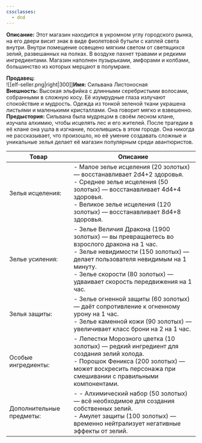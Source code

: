 ```yaml
---
cssclasses:
  - dnd
---
```


**Описание:** Этот магазин находится в укромном углу городского рынка, на его двери висит знак в виде фиолетовой бутыли с каплей света внутри. Внутри помещение освещено мягким светом от светящихся зелий, развешанных на полках. В воздухе пахнет травами и редкими ингредиентами. Магазин наполнен пузырьками, амфорами и колбами, большинство из которых мерцают в полумраке.

**Продавец:**  
![[elf-seller.png|right|300]]**Имя:** Сильвана Листоносная  
**Внешность:** Высокая эльфийка с длинными серебристыми волосами, собранными в сложную косу. Её изумрудные глаза излучают спокойствие и мудрость. Одежда из тонкой зеленой ткани украшена листьями и маленькими кристаллами. Она говорит мягко и взвешенно.  
**Предыстория:** Сильвана была мудрецом в своём лесном клане, изучала алхимию, чтобы исцелять лес и его жителей. После трагедии в её клане она ушла в изгнание, поселившись в этом городе. Она никогда не рассказывает, что произошло, но её умение создавать сложные и уникальные зелья делает её магазин популярным среди авантюристов.


| Товар                    | Описание                                                                                                                                                                                                                                                |
| ------------------------ | ------------------------------------------------------------------------------------------------------------------------------------------------------------------------------------------------------------------------------------------------------- |
| Зелья исцеления:         | - Малое зелье исцеления (20 золотых) — восстанавливает 2d4+2 здоровья.<br>- Среднее зелье исцеления (50 золотых) — восстанавливает 4d4+4 здоровья.<br>- Великое зелье исцеления (120 золотых) — восстанавливает 8d4+8 здоровья.                         |
| Зелье усиления:          | - Зелье Величия Дракона (1900 золотых) — вы превращаетесь во взрослого дракона на 1 час.<br>- Зелье невидимости (150 золотых) — делает пользователя невидимым на 1 минуту.<br>- Зелье скорости (80 золотых) — удваивает скорость передвижения на 1 час. |
| Зелья защиты:            | - Зелье огненной защиты (60 золотых) — даёт сопротивление к огненному урону на 1 час.<br>- Зелье каменной кожи (90 золотых) — увеличивает класс брони на 2 на 1 час.                                                                                    |
| Особые ингредиенты:      | - Лепестки Морозного цветка (10 золотых) — редкий ингредиент для создания зелий холода.<br>- Порошок Феникса (200 золотых) — может воскресить персонажа при смешивании с правильными компонентами.                                                      |
| Дополнительные предметы: | - - Алхимический набор (50 золотых) — всё необходимое для создания собственных зелий.<br>    - Амулет защиты (100 золотых) — временно нейтрализует негативные эффекты от зелий.                                                                         |
